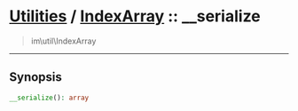 # [Utilities](util.md) / [IndexArray](util-IndexArray.md) :: __serialize
 > im\util\IndexArray
____

## Synopsis
```php
__serialize(): array
```
